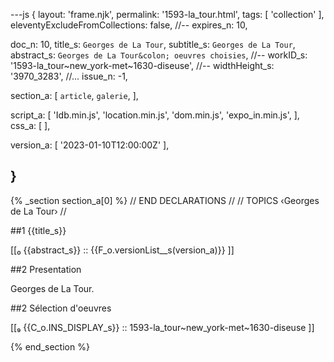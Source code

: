 ---js
{
  layout:    'frame.njk',
  permalink: '1593-la_tour.html',
  tags:      [ 'collection' ],
  eleventyExcludeFromCollections: false,
  //-- expires_n: 10,

  doc_n:      10,
  title_s:    `Georges de La Tour`,
  subtitle_s: `Georges de La Tour`,
  abstract_s: `Georges de La Tour&colon; oeuvres choisies`,
  //-- workID_s:   '1593-la_tour~new_york-met~1630-diseuse',
  //-- widthHeight_s:  '3970_3283',
  //... issue_n: -1,

  section_a:
  [
    `article`,
    `galerie`,
  ],

  script_a:
  [
    'Idb.min.js',
    'location.min.js',
    'dom.min.js',
    'expo_in.min.js',
  ],
  css_a:
  [
  ],

  version_a:
  [
    '2023-01-10T12:00:00Z'
  ],

}
---
{% _section section_a[0] %}
// END DECLARATIONS //
//  TOPICS
‹Georges de La Tour›
//



##1 {{title_s}}

[[₀  {{abstract_s}}  ::
     {{F_o.versionList__s(version_a)}}  ]]

##2  Presentation

Georges de La Tour.




##2  Sélection d'oeuvres

[[₉  {{C_o.INS_DISPLAY_s}} ::
     1593-la_tour~new_york-met~1630-diseuse ]]

{% end_section %}
